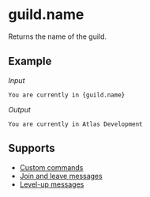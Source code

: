 # guild.name

Returns the name of the guild.

## Example

*Input*
```
You are currently in {guild.name}
```
*Output*
```
You are currently in Atlas Development
```

## Supports

* [Custom commands](/Modules/custom_commands/)
* [Join and leave messages](/Modules/join_leave_messages/)
* [Level-up messages](/Modules/levels/)
